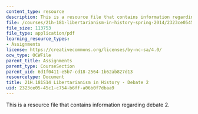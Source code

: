 ```yaml
---
content_type: resource
description: This is a resource file that contains information regarding debate 2.
file: /courses/21h-181-libertarianism-in-history-spring-2014/2323ce0545c1c754b6ffa06b0f7dbaa9_MIT21H_181S14_Debate2.pdf
file_size: 113753
file_type: application/pdf
learning_resource_types:
- Assignments
license: https://creativecommons.org/licenses/by-nc-sa/4.0/
ocw_type: OCWFile
parent_title: Assignments
parent_type: CourseSection
parent_uid: 6d1f0411-e5b7-cd18-2564-1b62ab827d13
resourcetype: Document
title: 21H.181S14 Libertarianism in History - Debate 2
uid: 2323ce05-45c1-c754-b6ff-a06b0f7dbaa9
---
```

This is a resource file that contains information regarding debate 2.